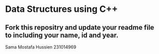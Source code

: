 # Data Structures using C++
## Fork this repositry and update your readme file to including your name, id and year.
Sama Mostafa Hussien 231014969 
